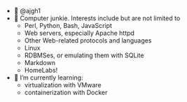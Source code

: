 - 👋 @ajgh1
- 👀 Computer junkie.  Interests include but are not limited to
  -  Perl, Python, Bash, JavaScript
  -  Web servers, especially Apache httpd
  -  Other Web-related protocols and languages
  -  Linux
  -  RDBMSes, or emulating them with SQLite
  -  Markdown
  -  HomeLabs!
- 🌱 I’m currently learning:
  - virtualization with VMware
  - containerization with Docker

<!---
ajgh1/ajgh1 is a ✨ special ✨ repository because its `README.md` (this file) appears on your GitHub profile.
You can click the Preview link to take a look at your changes.
- 💞️ I’m looking to collaborate on ...
- 📫 How to reach me ...

--->
